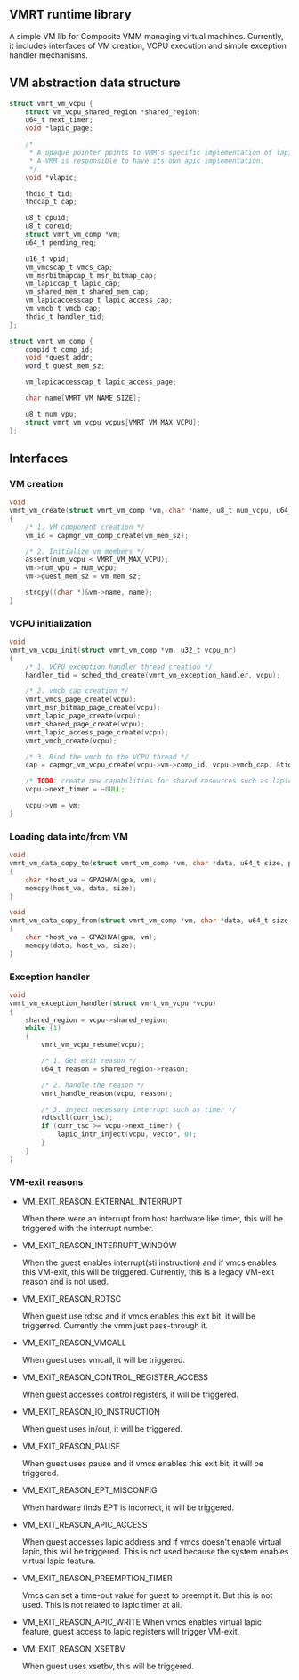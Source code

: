 ## VMRT runtime library

A simple VM lib for Composite VMM managing virtual machines. Currently, it includes interfaces of VM creation, VCPU execution and simple exception handler mechanisms.


## VM abstraction data structure

```c
struct vmrt_vm_vcpu {
	struct vm_vcpu_shared_region *shared_region;
	u64_t next_timer;
	void *lapic_page;

	/*
	 * A opaque pointer points to VMM's specific implementation of lapic.
	 * A VMM is responsible to have its own apic implementation.
	 */
	void *vlapic;

	thdid_t tid;
	thdcap_t cap;

	u8_t cpuid;
	u8_t coreid;
	struct vmrt_vm_comp *vm;
	u64_t pending_req;

	u16_t vpid;
	vm_vmcscap_t vmcs_cap;
	vm_msrbitmapcap_t msr_bitmap_cap;
	vm_lapiccap_t lapic_cap;
	vm_shared_mem_t shared_mem_cap; 
	vm_lapicaccesscap_t lapic_access_cap;
	vm_vmcb_t vmcb_cap;
	thdid_t handler_tid;
};

struct vmrt_vm_comp {
	compid_t comp_id;
	void *guest_addr;
	word_t guest_mem_sz;

	vm_lapicaccesscap_t lapic_access_page;

	char name[VMRT_VM_NAME_SIZE];

	u8_t num_vpu;
	struct vmrt_vm_vcpu vcpus[VMRT_VM_MAX_VCPU];
};
```

## Interfaces

### VM creation

```c
void
vmrt_vm_create(struct vmrt_vm_comp *vm, char *name, u8_t num_vcpu, u64_t vm_mem_sz)
{
	/* 1. VM component creation */
	vm_id = capmgr_vm_comp_create(vm_mem_sz);

	/* 2. Initialize vm members */
	assert(num_vcpu < VMRT_VM_MAX_VCPU);
	vm->num_vpu = num_vcpu;
	vm->guest_mem_sz = vm_mem_sz;  

	strcpy((char *)&vm->name, name);
}

```

### VCPU initialization

```c
void
vmrt_vm_vcpu_init(struct vmrt_vm_comp *vm, u32_t vcpu_nr)
{
	/* 1. VCPU exception handler thread creation */
	handler_tid = sched_thd_create(vmrt_vm_exception_handler, vcpu);

	/* 2. vmcb cap creation */
	vmrt_vmcs_page_create(vcpu);
	vmrt_msr_bitmap_page_create(vcpu);
	vmrt_lapic_page_create(vcpu);
	vmrt_shared_page_create(vcpu);
	vmrt_lapic_access_page_create(vcpu);
	vmrt_vmcb_create(vcpu);

	/* 3. Bind the vmcb to the VCPU thread */
	cap = capmgr_vm_vcpu_create(vcpu->vm->comp_id, vcpu->vmcb_cap, &tid);

	/* TODO: create new capabilities for shared resources such as lapic page and combine them into a single api */
	vcpu->next_timer = ~0ULL;

	vcpu->vm = vm;
}
```

### Loading data into/from VM
```c
void
vmrt_vm_data_copy_to(struct vmrt_vm_comp *vm, char *data, u64_t size, paddr_t gpa)
{
	char *host_va = GPA2HVA(gpa, vm);
	memcpy(host_va, data, size);
}

void
vmrt_vm_data_copy_from(struct vmrt_vm_comp *vm, char *data, u64_t size, paddr_t gpa)
{
	char *host_va = GPA2HVA(gpa, vm);
	memcpy(data, host_va, size);
}
```

### Exception handler

```c
void
vmrt_vm_exception_handler(struct vmrt_vm_vcpu *vcpu)
{
	shared_region = vcpu->shared_region;
	while (1)
	{
		vmrt_vm_vcpu_resume(vcpu);

		/* 1. Get exit reason */
		u64_t reason = shared_region->reason;

		/* 2. handle the reason */
		vmrt_handle_reason(vcpu, reason);

		/* 3. inject necessary interrupt such as timer */
		rdtscll(curr_tsc);
		if (curr_tsc >= vcpu->next_timer) {
			lapic_intr_inject(vcpu, vector, 0);
		}
	}
}
```

### VM-exit reasons

- VM_EXIT_REASON_EXTERNAL_INTERRUPT

	When there were an interrupt from host hardware like timer, this will be triggered with the interrupt number.

- VM_EXIT_REASON_INTERRUPT_WINDOW

	When the guest enables interrupt(sti instruction) and if vmcs enables this VM-exit, this will be triggered. Currently, this is a legacy VM-exit reason and is not used.

- VM_EXIT_REASON_RDTSC

	When guest use rdtsc and if vmcs enables this exit bit, it will be triggerred. Currently the vmm just pass-through it.

- VM_EXIT_REASON_VMCALL

	When guest uses vmcall, it will be triggered.

- VM_EXIT_REASON_CONTROL_REGISTER_ACCESS

	When guest accesses control registers, it will be triggered.

- VM_EXIT_REASON_IO_INSTRUCTION

	When guest uses in/out, it will be triggered.

- VM_EXIT_REASON_PAUSE

	When guest uses pause and if vmcs enables this exit bit, it will be triggered.

- VM_EXIT_REASON_EPT_MISCONFIG

	When hardware finds EPT is incorrect, it will be triggered.

- VM_EXIT_REASON_APIC_ACCESS

	When guest accesses lapic address and if vmcs doesn't enable virtual lapic, this will be triggered. This is not used because the system enables virtual lapic feature.

- VM_EXIT_REASON_PREEMPTION_TIMER

	Vmcs can set a time-out value for guest to preempt it. But this is not used. This is not related to lapic timer at all.

- VM_EXIT_REASON_APIC_WRITE
	When vmcs enables virtual lapic feature, guest access to lapic registers will trigger VM-exit.

- VM_EXIT_REASON_XSETBV

	When guest uses xsetbv, this will be triggered.